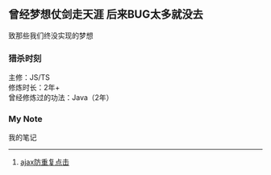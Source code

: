 ## 曾经梦想仗剑走天涯 后来BUG太多就没去  
致那些我们终没实现的梦想

### 猎杀时刻  
主修：JS/TS  
修炼时长：2年+  
曾经修炼过的功法：Java（2年）  

### My Note  
我的笔记   

---  

1. [ajax防重复点击](/note/interceptors)  
